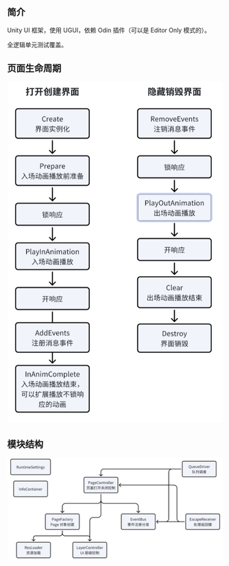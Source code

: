 ## 简介
Unity UI 框架，使用 UGUI，依赖 Odin 插件（可以是 Editor Only 模式的）。

全逻辑单元测试覆盖。

## 页面生命周期
![页面生命周期](Res/PageLifeCycle.png)

## 模块结构
![模块结构](Res/ModuleRelationship.png)